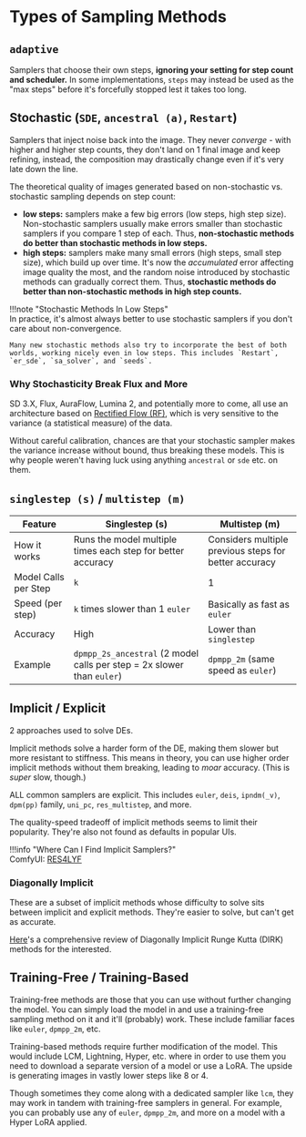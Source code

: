 # Types of Sampling Methods

## `adaptive`
Samplers that choose their own steps, **ignoring your setting for step count and scheduler.** In some implementations, `steps` may instead be used as the "max steps" before it's forcefully stopped lest it takes too long.

## Stochastic (`SDE`, `ancestral (a)`, `Restart`)
Samplers that inject noise back into the image. They never *converge* - with higher and higher step counts, they don't land on 1 final image and keep refining, instead, the composition may drastically change even if it's very late down the line.

The theoretical quality of images generated based on non-stochastic vs. stochastic sampling depends on step count:

- **low steps:** samplers make a few big errors (low steps, high step size). Non-stochastic samplers usually make errors smaller than stochastic samplers if you compare 1 step of each. Thus, **non-stochastic methods do better than stochastic methods in low steps.**
- **high steps:** samplers make many small errors (high steps, small step size), which build up over time. It's now the *accumulated* error affecting image quality the most, and the random noise introduced by stochastic methods can gradually correct them. Thus, **stochastic methods do better than non-stochastic methods in high step counts.**

!!!note "Stochastic Methods In Low Steps"  
    In practice, it's almost always better to use stochastic samplers if you don't care about non-convergence.

    Many new stochastic methods also try to incorporate the best of both worlds, working nicely even in low steps. This includes `Restart`, `er_sde`, `sa_solver`, and `seeds`.

### Why Stochasticity Break Flux and More

SD 3.X, Flux, AuraFlow, Lumina 2, and potentially more to come, all use an architecture based on [Rectified Flow (RF)](https://arxiv.org/pdf/2209.03003), which is very sensitive to the variance (a statistical measure) of the data. 

Without careful calibration, chances are that your stochastic sampler makes the variance increase without bound, thus breaking these models. This is why people weren't having luck using anything `ancestral` or `sde` etc. on them.

## `singlestep (s)` / `multistep (m)`

Feature | Singlestep (s) | Multistep (m)
------ | ------ | ------
How it works | Runs the model multiple times each step for better accuracy | Considers multiple previous steps for better accuracy
Model Calls per Step | `k` | 1 
Speed (per step) | `k` times slower than 1 `euler` | Basically as fast as `euler`
Accuracy | High | Lower than `singlestep`
Example | `dpmpp_2s_ancestral` (2 model calls per step = 2x slower than `euler`)  | `dpmpp_2m` (same speed as `euler`)

## Implicit / Explicit
2 approaches used to solve DEs. 

Implicit methods solve a harder form of the DE, making them slower but more resistant to stiffness. This means in theory, you can use higher order implicit methods without them breaking, leading to *moar* accuracy. (This is *super* slow, though.)

ALL common samplers are explicit. This includes `euler`, `deis`, `ipndm(_v)`, `dpm(pp)` family, `uni_pc`, `res_multistep`, and more.

The quality-speed tradeoff of implicit methods seems to limit their popularity. They're also not found as defaults in popular UIs.

!!!info "Where Can I Find Implicit Samplers?"  
    ComfyUI: [RES4LYF](https://github.com/ClownsharkBatwing/RES4LYF)

### Diagonally Implicit
These are a subset of implicit methods whose difficulty to solve sits between implicit and explicit methods. They're easier to solve, but can't get as accurate.

[Here](https://ntrs.nasa.gov/api/citations/20160005923/downloads/20160005923.pdf)'s a comprehensive review of Diagonally Implicit Runge Kutta (DIRK) methods for the interested.

## Training-Free / Training-Based

Training-free methods are those that you can use without further changing the model. You can simply load the model in and use a training-free sampling method on it and it'll (probably) work. These include familiar faces like `euler`, `dpmpp_2m`, etc.

Training-based methods require further modification of the model. This would include LCM, Lightning, Hyper, etc. where in order to use them you need to download a separate version of a model or use a LoRA. The upside is generating images in vastly lower steps like 8 or 4.

Though sometimes they come along with a dedicated sampler like `lcm`, they may work in tandem with training-free samplers in general. For example, you can probably use any of `euler`, `dpmpp_2m`, and more on a model with a Hyper LoRA applied.
